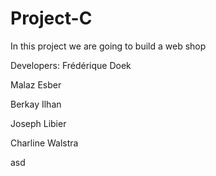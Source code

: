 # Project-C

In this project we are going to build a web shop 

Developers:
Frédérique Doek

Malaz Esber

Berkay Ilhan

Joseph Libier

Charline Walstra


asd
